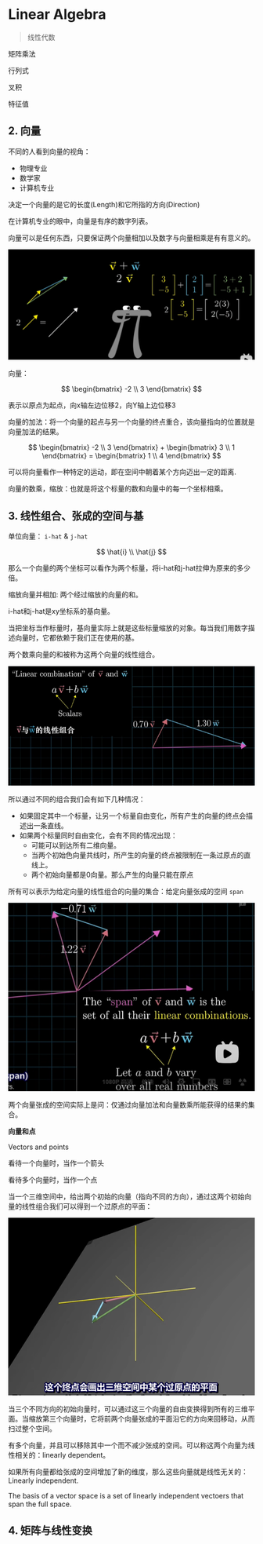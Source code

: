 # Linear Algebra

> 线性代数

矩阵乘法

行列式

叉积

特征值

## 2. 向量

不同的人看到向量的视角：

- 物理专业
- 数学家
- 计算机专业

决定一个向量的是它的长度(Length)和它所指的方向(Direction)

在计算机专业的眼中，向量是有序的数字列表。

向量可以是任何东西，只要保证两个向量相加以及数字与向量相乘是有有意义的。

![image-20230806160330699](./.assets/image-20230806160330699.png)

向量：

$$
\begin{bmatrix}
-2 \\
3
\end{bmatrix}
$$

表示以原点为起点，向x轴左边位移2，向Y轴上边位移3

向量的加法：将一个向量的起点与另一个向量的终点重合，该向量指向的位置就是向量加法的结果。

$$
\begin{bmatrix}
-2 \\ 
3
\end{bmatrix} + 
\begin{bmatrix}
3 \\ 
1
\end{bmatrix} = 
\begin{bmatrix}
1 \\
4
\end{bmatrix}
$$

可以将向量看作一种特定的运动，即在空间中朝着某个方向迈出一定的距离.

向量的数乘，缩放：也就是将这个标量的数和向量中的每一个坐标相乘。

## 3. 线性组合、张成的空间与基

单位向量： `i-hat` & `j-hat`

$$
\hat{i} \\ 
\hat{j} 
$$

那么一个向量的两个坐标可以看作为两个标量，将i-hat和j-hat拉伸为原来的多少倍。

缩放向量并相加: 两个经过缩放的向量的和。

i-hat和j-hat是xy坐标系的基向量。

当把坐标当作标量时，基向量实际上就是这些标量缩放的对象。每当我们用数字描述向量时，它都依赖于我们正在使用的基。

两个数乘向量的和被称为这两个向量的线性组合。

![image-20230808213836161](./.assets/image-20230808213836161.png)

所以通过不同的组合我们会有如下几种情况：

- 如果固定其中一个标量，让另一个标量自由变化，所有产生的向量的终点会描述出一条直线。
- 如果两个标量同时自由变化，会有不同的情况出现：
  - 可能可以到达所有二维向量。
  - 当两个初始色向量共线时，所产生的向量的终点被限制在一条过原点的直线上。
  - 两个初始向量都是0向量。那么产生的向量只能在原点

所有可以表示为给定向量的线性组合的向量的集合：给定向量张成的空间 `span`

![image-20230808214704135](./.assets/image-20230808214704135.png)

两个向量张成的空间实际上是问：仅通过向量加法和向量数乘所能获得的结果的集合。

**向量和点**

Vectors and points

看待一个向量时，当作一个箭头

看待多个向量时，当作一个点

 当一个三维空间中，给出两个初始的向量（指向不同的方向），通过这两个初始向量的线性组合我们可以得到一个过原点的平面：

![image-20230808215429747](./.assets/image-20230808215429747.png)

当三个不同方向的初始向量时，可以通过这三个向量的自由变换得到所有的三维平面。当缩放第三个向量时，它将前两个向量张成的平面沿它的方向来回移动，从而扫过整个空间。

有多个向量，并且可以移除其中一个而不减少张成的空间。可以称这两个向量为线性相关的：linearly dependent。

如果所有向量都给张成的空间增加了新的维度，那么这些向量就是线性无关的：Linearly independent.

The basis of a vector space is a set of linearly independent vectoers that span the full space.

## 4. 矩阵与线性变换

